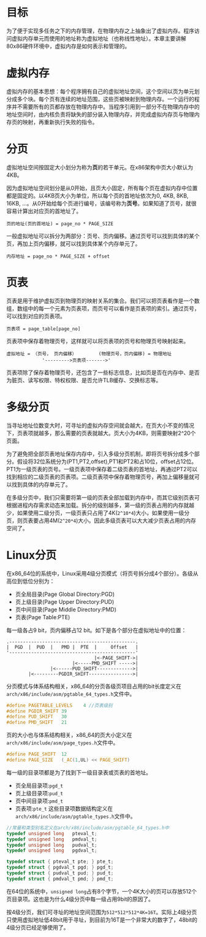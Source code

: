 # 目标
为了便于实现多任务之下的内存管理，在物理内存之上抽象出了虚拟内存。程序访问虚拟内存单元而使用的地址称为虚拟地址（也称线性地址）。本章主要讲解80x86硬件环境中，虚拟内存是如何表示和管理的。

# 虚拟内存
虚拟内存的基本思想：每个程序拥有自己的虚拟地址空间，这个空间以页为单元划分成多个块。每个页有连续的地址范围，这些页被映射到物理内存。一个运行的程序并不需要所有的页都存放在物理内存中。当程序引用到一部分不在物理内存中的地址空间时，由内核负责将缺失的部分装入物理内存，并完成虚拟内存页与物理内存页的映射，再重新执行失败的指令。

# 分页
虚拟地址空间按固定大小划分为称为**页**的若干单元。在x86架构中页大小默认为4KB。

因为虚拟地址空间划分是从0开始，且页大小固定，所有每个页在虚拟内存中位置都是固定的。以4KB页大小为单位，所以每个页的首地址依次为0, 4KB, 8KB, 16KB, ...。从0开始给每个页进行编号，该编号称为**页号**。如果知道了页号，就很容易计算出对应页的首地址了。

```
页的地址(页的首地址) = page_no * PAGE_SIZE
```

一般虚拟地址可以拆分为两部分：页号、页内偏移。通过页号可以找到具体的某个页，再加上页内偏移，就可以找到具体某个内存单元了。

```
内存地址 = page_no * PAGE_SIZE + offset
```

# 页表
页表是用于维护虚拟页到物理页的映射关系的集合。我们可以把页表看作是一个数组，数组中的每一个元素为页表项，而页号可以看作是页表项的索引。通过页号，可以找到对应的页表项。
```
页表项 = page_table[page_no]
```

页表项中保存着物理页号，这样就可以将页表项的页号和物理页号映射起来。
```
虚拟地址 = （页号， 页内偏移）        (物理页号，页内偏移) = 物理地址
             '--------->页表项------->'
```

页表项除了保存着物理页号，还包含了一些标志信息，比如页是否在内存中、是否为脏页、读写权限、特权权限、是否允许TLB缓存、交换标志等。

# 多级分页
当寻址地址位数变大时，可寻址的虚拟内存空间就会越大，在页大小不变的情况下，页表项就越多，那么需要的页表就越大。页大小为4KB，则需要映射2^20个页面。

为了避免把全部页表地址保存内存中，引入多级分页机制，即将页号拆分成多个部分。假设将32位系统分为(PT1,PT2,offset),PT1和PT2和占10位，offset占12位。PT1为一级页表的页号。一级页表项中保存着二级页表的首地址，再通过PT2可以找到相应的二级页表的页表项。二级页表项中保存着物理页号，再加上偏移量就可以找到具体的内存单元了。

在多级分页中，我们只需要将第一级的页表全部加载到内存中，而其它级别页表可根据进程内存需求动态来加载。拆分的级别越多，第一级的页表占用的内存就越少，如果使用二级分页，一级页表只占用了4K(`2^10*4`)大小，如果使用一级分页，则页表要占用4M(`2^20*4`)大小。因此多级页表可以大大减少页表占用的内存空间了。

# Linux分页
在x86_64位的系统中，Linux采用4级分页模式（将页号拆分成4个部分）。各级从高位到低位分别为：
* 页全局目录(Page Global Directory:PGD)
* 页上级目录(Page Upper Directory:PUD)
* 页中间目录(Page Middle Directory:PMD)
* 页表(Page Table:PTE)

每一级各占9 bit，页内偏移占12 bit。如下是各个部分在虚拟地址中的位置：
```
.----------------------------------------------.
|  PGD  |  PUD  |   PMD |  PTE  |     Offset   |
'----------------------------------------------'
                                |<-PAGE_SHIFT->|
                        |<-----PMD_SHIFT ----->|
                |<------PUD_SHIFT------------->|
        |<---------PGDIR_SHIFT---------------->|
```

分页模式与体系结构相关，x86_64的分页各级页项目占用的bit长度定义在`arch/x86/include/asm/pgtable_64_types.h`文件中。
```C
#define PAGETABLE_LEVELS	4 //页表级别
#define PGDIR_SHIFT	39
#define PUD_SHIFT	30
#define PMD_SHIFT	21
```
页的大小也与体系结构相关，x86_64的页大小定义在`arch/x86/include/asm/page_types.h`文件中。
```C
#define PAGE_SHIFT	12
#define PAGE_SIZE	(_AC(1,UL) << PAGE_SHIFT)
```
每一级的目录项都是为了找到下一级目录表或页表的首地址。
* 页全局目录项:`pgd_t`
* 页上级目录项:`pud_t`
* 页中间目录项:`pmd_t`
* 页表项:`pte_t`
这些目录项数据结构定义在`arch/x86/include/asm/pgtable_types.h`文件中。
```C
//常量和类型别名定义在arch/x86/include/asm/pgtable_64_types.h中
typedef unsigned long   pteval_t;
typedef unsigned long   pmdval_t;
typedef unsigned long   pudval_t;
typedef unsigned long   pgdval_t;

typedef struct { pteval_t pte; } pte_t;
typedef struct { pgdval_t pgd; } pgd_t;
typedef struct { pudval_t pud; } pud_t;
typedef struct { pmdval_t pmd; } pmd_t;
```

在64位的系统中，`unsigned long`占有8个字节，一个4K大小的页可以存放512个页目录项。这也是为什么4级分页中每一级占用9bit的原因了。

按4级分页，我们可寻址的地址空间范围为`512*512*512*4K=16T`。实际上4级分页只使用虚拟地址低48bit用于寻址，到目前为16T是一个非常大的数字了，48bit的4级分页已经足够使用了。

